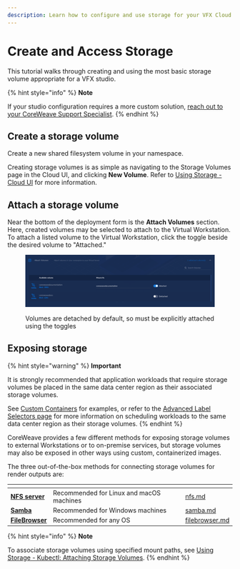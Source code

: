 ```yaml
---
description: Learn how to configure and use storage for your VFX Cloud Studio
---
```


# Create and Access Storage

This tutorial walks through creating and using the most basic storage volume appropriate for a VFX studio.

{% hint style="info" %}
**Note**

If your studio configuration requires a more custom solution, [reach out to your CoreWeave Support Specialist](https://cloud.coreweave.com/contact).
{% endhint %}

## Create a storage volume

Create a new shared filesystem volume in your namespace.

Creating storage volumes is as simple as navigating to the Storage Volumes page in the Cloud UI, and clicking **New Volume**. Refer to [Using Storage - Cloud UI](../../../../storage/storage/using-storage-cloud-ui.md) for more information.

## Attach a storage volume

Near the bottom of the deployment form is the **Attach Volumes** section. Here, created volumes may be selected to attach to the Virtual Workstation. To attach a listed volume to the Virtual Workstation, click the toggle beside the desired volume to "Attached."

<figure><img src="../../../../.gitbook/assets/image (20) (4).png" alt="Screenshot of the volume attachment toggles"><figcaption><p>Volumes are detached by default, so must be explicitly attached using the toggles</p></figcaption></figure>

## Exposing storage

{% hint style="warning" %}
**Important**

It is strongly recommended that application workloads that require storage volumes be placed in the same data center region as their associated storage volumes.

See [Custom Containers](../../../../coreweave-kubernetes/custom-containers.md) for examples, or refer to the [Advanced Label Selectors page](../../../../../coreweave-kubernetes/label-selectors.md) for more information on scheduling workloads to the same data center region as their storage volumes.
{% endhint %}

CoreWeave provides a few different methods for exposing storage volumes to external Workstations or to on-premise services, but storage volumes may also be exposed in other ways using custom, containerized images.

The three out-of-the-box methods for connecting storage volumes for render outputs are:

<table data-view="cards"><thead><tr><th></th><th></th><th></th><th data-hidden data-card-target data-type="content-ref"></th></tr></thead><tbody><tr><td><a href="./#exposing-storage-via-nfs"><strong>NFS server</strong></a></td><td>Recommended for Linux and macOS machines</td><td></td><td><a href="nfs.md">nfs.md</a></td></tr><tr><td><a href="./#connecting-to-samba-windows"><strong>Samba</strong></a></td><td>Recommended for Windows machines</td><td></td><td><a href="samba.md">samba.md</a></td></tr><tr><td><a href="./#exposing-storage-via-filebrowser"><strong>FileBrowser</strong></a></td><td>Recommended for any OS</td><td></td><td><a href="../../../../storage/filebrowser.md">filebrowser.md</a></td></tr></tbody></table>

{% hint style="info" %}
**Note**

To associate storage volumes using specified mount paths, see [Using Storage - Kubectl: Attaching Storage Volumes](../../../../storage/storage/using-storage-kubectl.md#attaching-storage-volumes).
{% endhint %}
